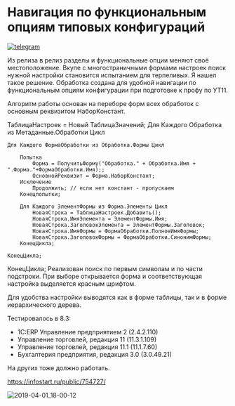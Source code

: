 # Навигация по функциональным опциям типовых конфигураций
[![telegram](https://patrolavia.github.io/telegram-badge/chat.png)](https://t.me/KuzNikAl)

Из релиза в релиз разделы и функциональные опции меняют своё местоположение. Вкупе с многостраничными формами настроек поиск нужной настройки становится испытанием для терпеливых. Я нашел такое решение.
Обработка создана для удобной навигации по функциональным опциям конфигурации при подготовке к профу по УТ11.

Алгоритм работы основан на переборе форм всех обработок с основным реквизитом НаборКонстант.

ТаблицаНастроек = Новый ТаблицаЗначений;
Для Каждого Обработка из Метаданные.Обработки Цикл
	
	Для Каждого ФормаОбработки из Обработка.Формы Цикл
		
		Попытка
			Форма = ПолучитьФорму("Обработка." + Обработка.Имя + ".Форма."+ФормаОбработки.Имя);;
			ОсновнойРеквизит = Форма.НаборКонстант; 
		Исключение
			Продолжить; // если нет констант - пропускаем
		Конецпопытки;
	
		Для Каждого ЭлементФормы из Форма.Элементы Цикл
			НоваяСтрока = ТаблицаНастроек.Добавить();
			НоваяСтрока.ИмяЭлемента = ЭлементФормы.Имя;
			НоваяСтрока.ЗаголовокЭлемента = ЭлементФормы.Заголовок;
			НоваяСтрока.ИмяФормы = ФормаОбработки.ПолноеИмяФормы;
			НоваяСтрока.ЗаголовокФормы = ФормаОбработки.СинонимФормы;
		КонецЦикла;

	КонецЦикла;
	
КонецЦикла;
Реализован поиск по первым символам и по части подстроки. При выборе открывается форма и соответствующая настройка выделяется красным шрифтом.

Для удобства настройки выводятся как в форме таблицы, так и в форме иерархического дерева.

Тестировалось в 8.3:
- 1С:ERP Управление предприятием 2 (2.4.2.110)
- Управление торговлей, редакция 11 (11.3.1.109)
- Управление торговлей, редакция 11.1 (11.1.7.60)
- Бухгалтерия предприятия, редакция 3.0 (3.0.49.21)

На других тоже должно работать.

https://infostart.ru/public/754727/

![2019-04-01_18-00-12](https://infostart.ru/upload/iblock/21f/21f19becc086c0cdd2d4c3ec35aed497.gif)
